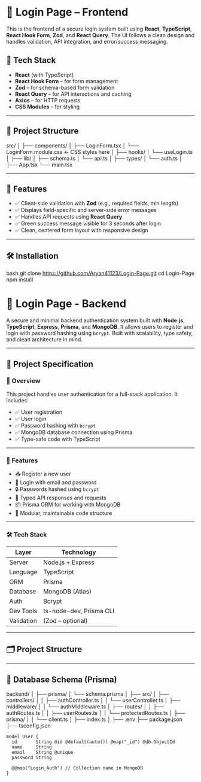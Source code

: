 # 🔐 Login Page – Frontend

This is the frontend of a secure login system built using **React**, **TypeScript**, **React Hook Form**, **Zod**, and **React Query**. The UI follows a clean design and handles validation, API integration, and error/success messaging.

## 🚀 Tech Stack

- **React** (with TypeScript)
- **React Hook Form** – for form management
- **Zod** – for schema-based form validation
- **React Query** – for API interactions and caching
- **Axios** – for HTTP requests
- **CSS Modules** – for styling

---

## 📁 Project Structure
src/
│
├── components/
│   ├── LoginForm.tsx
│   └── LoginForm.module.css     ← CSS styles here
│
├── hooks/
│   └── useLogin.ts
│
├── lib/
│   ├── schema.ts
│   └── api.ts
│
├── types/
│   └── auth.ts
│
├── App.tsx
└── main.tsx

---

## 🧩 Features

- ✅ Client-side validation with **Zod** (e.g., required fields, min length)
- ✅ Displays field-specific and server-side error messages
- ✅ Handles API requests using **React Query**
- ✅ Green success message visible for 3 seconds after login
- ✅ Clean, centered form layout with responsive design

---

## 🛠️ Installation

bash
git clone https://github.com/Aryan41123/Login-Page.git
cd Login-Page
npm install

# 🔐 Login Page - Backend

A secure and minimal backend authentication system built with **Node.js**, **TypeScript**, **Express**, **Prisma**, and **MongoDB**. It allows users to register and login with password hashing using `bcrypt`. Built with scalability, type safety, and clean architecture in mind.

---

## 📘 Project Specification

### 🧩 Overview

This project handles user authentication for a full-stack application. It includes:

- ✅ User registration
- ✅ User login
- ✅ Password hashing with `bcrypt`
- ✅ MongoDB database connection using Prisma
- ✅ Type-safe code with TypeScript

---

### 🔧 Features

- 📥 Register a new user
- 🔐 Login with email and password
- 🔒 Passwords hashed using `bcrypt`
- 🧠 Typed API responses and requests
- 📦 Prisma ORM for working with MongoDB
- 🧱 Modular, maintainable code structure

---

### 🛠️ Tech Stack

| Layer         | Technology           |
|---------------|----------------------|
| Server        | Node.js + Express    |
| Language      | TypeScript           |
| ORM           | Prisma               |
| Database      | MongoDB (Atlas)      |
| Auth          | Bcrypt               |
| Dev Tools     | ts-node-dev, Prisma CLI |
| Validation    | (Zod – optional)     |

---

## 🗂️ Project Structure

---

## 🧬 Database Schema (Prisma)
backend/
│
├── prisma/
│   └── schema.prisma
│
├── src/
│   ├── controllers/
│   │   ├── authController.ts
│   │   └── userController.ts
│   ├── middleware/
│   │   └── authMiddleware.ts
│   ├── routes/
│   │   ├── authRoutes.ts
│   │   ├── userRoutes.ts
│   │   └── protectedRoutes.ts
│   ├── prisma/
│   │   └── client.ts
│   ├── index.ts
│
├── .env
├── package.json
├── tsconfig.json




```prisma
model User {
  id       String @id @default(auto()) @map("_id") @db.ObjectId
  name     String
  email    String @unique
  password String

  @@map("Login_Auth") // Collection name in MongoDB
}





